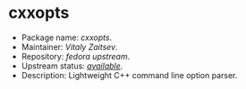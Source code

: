 cxxopts
================

 * Package name:		*cxxopts*.
 * Maintainer:			*Vitaly Zaitsev*.
 * Repository:			*fedora upstream*.
 * Upstream status:		[*available*](https://apps.fedoraproject.org/packages/cxxopts).
 * Description:			Lightweight C++ command line option parser.
